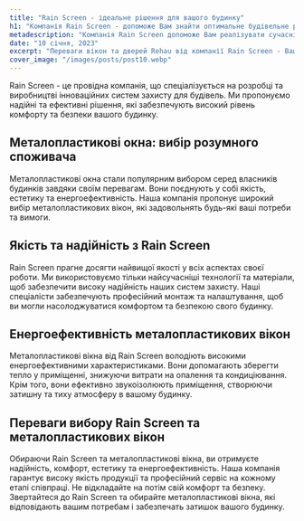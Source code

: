 ```yaml
---
title: "Rain Screen - ідеальне рішення для вашого будинку"
h1: "Компанія Rain Screen - допоможе Вам знайти оптимальне будівельне рішення для Вашої оселі!"
metadescription: "Компанія Rain Screen допоможе Вам реалізувати сучасні віконні рішення для Вашої оселі. Якість та надійність - наша перевага."
date: "10 січня, 2023"
excerpt: "Переваги вікон та дверей Rehau від компанії Rain Screen - Ваш надійний партнер"
cover_image: "/images/posts/post10.webp"
---
```


Rain Screen - це провідна компанія, що спеціалізується на розробці та виробництві інноваційних систем захисту для будівель. Ми пропонуємо надійні та ефективні рішення, які забезпечують високий рівень комфорту та безпеки вашого будинку.

## Металопластикові окна: вибір розумного споживача

Металопластикові окна стали популярним вибором серед власників будинків завдяки своїм перевагам. Вони поєднують у собі якість, естетику та енергоефективність. Наша компанія пропонує широкий вибір металопластикових вікон, які задовольнять будь-які ваші потреби та вимоги.

## Якість та надійність з Rain Screen

Rain Screen прагне досягти найвищої якості у всіх аспектах своєї роботи. Ми використовуємо тільки найсучасніші технології та матеріали, щоб забезпечити високу надійність наших систем захисту. Наші спеціалісти забезпечують професійний монтаж та налаштування, щоб ви могли насолоджуватися комфортом та безпекою свого будинку.

## Енергоефективність металопластикових вікон

Металопластикові вікна від Rain Screen володіють високими енергоефективними характеристиками. Вони допомагають зберегти тепло у приміщенні, знижуючи витрати на опалення та кондиціювання. Крім того, вони ефективно звукоізолюють приміщення, створюючи затишну та тиху атмосферу в вашому будинку.

## Переваги вибору Rain Screen та металопластикових вікон

Обираючи Rain Screen та металопластикові вікна, ви отримуєте надійність, комфорт, естетику та енергоефективність. Наша компанія гарантує високу якість продукції та професійний сервіс на кожному етапі співпраці.
Не відкладайте на потім свій комфорт та безпеку. Звертайтеся до Rain Screen та обирайте металопластикові вікна, які відповідають вашим потребам і забезпечать затишок вашого будинку.
